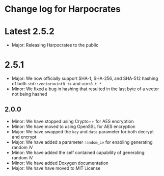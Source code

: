 # Change log for Harpocrates


# Latest 2.5.2

- Major: Releasing Harpocrates to the public 

# 2.5.1

- Major: We now officially support SHA-1, SHA-256, and SHA-512 hashing of both `std::vector<uint8_t>` and `uint8_t *`
- Minor: We fixed a bug in hashing that resulted in the last byte of a vector not being hashed 


## 2.0.0 
- Minor: We have stopped using Crypto++ for AES encryption
- Minor: We have moved to using OpenSSL for AES encryption 
- Major: We have swapped the `key` and `data` parameter for both decrypt and encrypt 
- Major: We have added a parameter `random_iv` for enabling generating random IV 
- Minor: We have added the self contained capability of generating random IV
- Minor: We have added Doxygen documentation 
- Major: We have have moved to MIT License 
